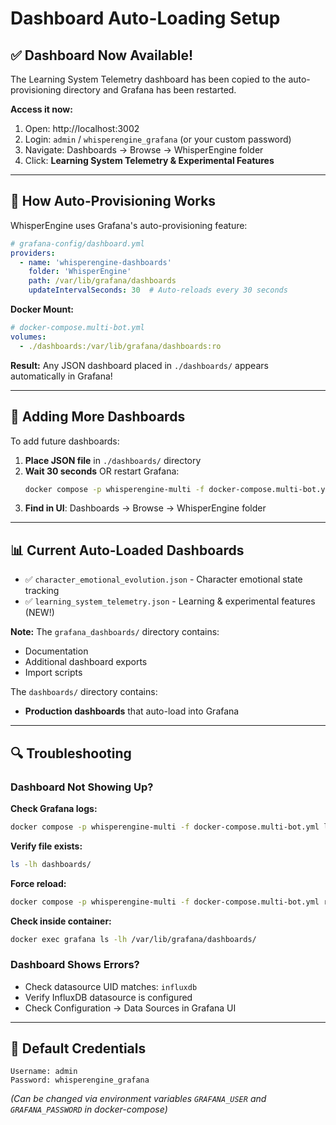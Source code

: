 # Dashboard Auto-Loading Setup

## ✅ **Dashboard Now Available!**

The Learning System Telemetry dashboard has been copied to the auto-provisioning directory and Grafana has been restarted. 

**Access it now:**
1. Open: http://localhost:3002
2. Login: `admin` / `whisperengine_grafana` (or your custom password)
3. Navigate: Dashboards → Browse → WhisperEngine folder
4. Click: **Learning System Telemetry & Experimental Features**

---

## 📂 How Auto-Provisioning Works

WhisperEngine uses Grafana's auto-provisioning feature:

```yaml
# grafana-config/dashboard.yml
providers:
  - name: 'whisperengine-dashboards'
    folder: 'WhisperEngine'
    path: /var/lib/grafana/dashboards
    updateIntervalSeconds: 30  # Auto-reloads every 30 seconds
```

**Docker Mount:**
```yaml
# docker-compose.multi-bot.yml
volumes:
  - ./dashboards:/var/lib/grafana/dashboards:ro
```

**Result:** Any JSON dashboard placed in `./dashboards/` appears automatically in Grafana!

---

## 🔧 Adding More Dashboards

To add future dashboards:

1. **Place JSON file** in `./dashboards/` directory
2. **Wait 30 seconds** OR restart Grafana:
   ```bash
   docker compose -p whisperengine-multi -f docker-compose.multi-bot.yml restart grafana
   ```
3. **Find in UI**: Dashboards → Browse → WhisperEngine folder

---

## 📊 Current Auto-Loaded Dashboards

- ✅ `character_emotional_evolution.json` - Character emotional state tracking
- ✅ `learning_system_telemetry.json` - Learning & experimental features (NEW!)

**Note:** The `grafana_dashboards/` directory contains:
- Documentation
- Additional dashboard exports
- Import scripts

The `dashboards/` directory contains:
- **Production dashboards** that auto-load into Grafana

---

## 🔍 Troubleshooting

### Dashboard Not Showing Up?

**Check Grafana logs:**
```bash
docker compose -p whisperengine-multi -f docker-compose.multi-bot.yml logs grafana | tail -50
```

**Verify file exists:**
```bash
ls -lh dashboards/
```

**Force reload:**
```bash
docker compose -p whisperengine-multi -f docker-compose.multi-bot.yml restart grafana
```

**Check inside container:**
```bash
docker exec grafana ls -lh /var/lib/grafana/dashboards/
```

### Dashboard Shows Errors?

- Check datasource UID matches: `influxdb`
- Verify InfluxDB datasource is configured
- Check Configuration → Data Sources in Grafana UI

---

## 🎯 Default Credentials

```
Username: admin
Password: whisperengine_grafana
```

*(Can be changed via environment variables `GRAFANA_USER` and `GRAFANA_PASSWORD` in docker-compose)*
